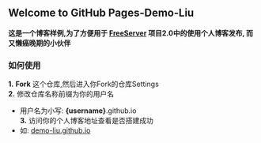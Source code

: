 ## Welcome to GitHub Pages-Demo-Liu

**这是一个博客样例,为了方便用于 [FreeServer](https://github.com/Demo-Liu/FreeServer) 项目2.0中的使用个人博客发布, 而又懒癌晚期的小伙伴**

### 如何使用

**1.** **Fork** 这个仓库,然后进入你Fork的仓库Settings   
**2.** 修改仓库名称前缀为你的用户名  
  - 用户名为小写: **{username}**.github.io  
**3.** 访问你的个人博客地址查看是否搭建成功
  - 如: [demo-liu.github.io](https://demo-liu.github.io)

